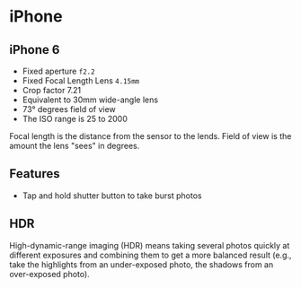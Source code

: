 # iPhone

## iPhone 6

- Fixed aperture `f2.2`
- Fixed Focal Length Lens `4.15mm`
- Crop factor 7.21
- Equivalent to 30mm wide-angle lens
- 73° degrees field of view
- The ISO range is 25 to 2000

Focal length is the distance from the sensor to the lends. Field of view is the amount the lens "sees" in degrees.

## Features

- Tap and hold shutter button to take burst photos

## HDR

High-dynamic-range imaging (HDR) means taking several photos quickly at different exposures and combining them to get a more balanced result (e.g., take the highlights from an under-exposed photo, the shadows from an over-exposed photo).
